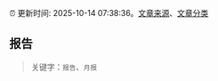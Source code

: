 :alarm_clock: 更新时间: 2025-10-14 07:38:36。[文章来源](/README.md)、[文章分类](/TAGS.md)

## 报告


> 关键字：`报告`、`月报`



